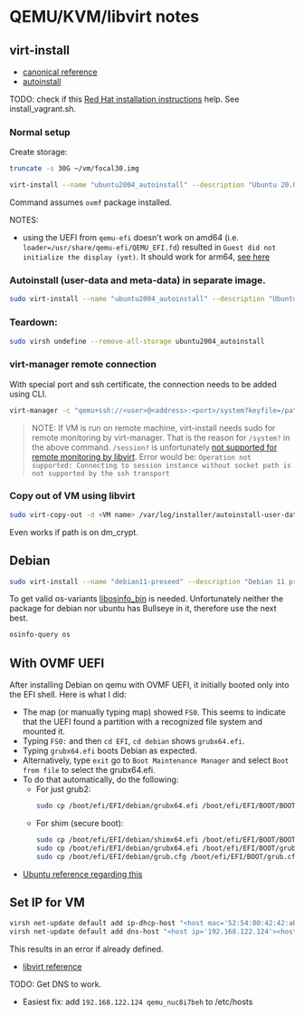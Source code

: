 # QEMU/KVM/libvirt notes
## virt-install
- [canonical reference](https://wiki.ubuntu.com/UEFI/virt-install)
- [autoinstall](https://ubuntu.com/server/docs/install/autoinstall-quickstart)

TODO: check if this [Red Hat installation instructions](https://access.redhat.com/documentation/en-us/red_hat_container_development_kit/2.1/html/installation_guide/installing_container_development_kit_on_red_hat_enterprise_linux) help. See install_vagrant.sh.
### Normal setup
Create storage:
```sh
truncate -s 30G ~/vm/focal30.img
```

```sh
virt-install --name "ubuntu2004_autoinstall" --description "Ubuntu 20.04 autoinstall" --memory 2048 --vcpus=2 --cpu host --boot loader=/usr/share/OVMF/OVMF_CODE.fd --disk path=~/vm/focal30.img,format=raw,device=disk,bus=virtio,cache=none --graphics vnc,listen=0.0.0.0 --cdrom /tmp/ubuntu-amd64-autoinstall.iso --hvm --os-variant=ubuntu20.04 --noautoconsole
```
Command assumes `ovmf` package installed.

NOTES:
- using the UEFI from `qemu-efi` doesn't work on amd64 (i.e. `loader=/usr/share/qemu-efi/QEMU_EFI.fd`) resulted in `Guest did not initialize the display (yet)`. It should work for arm64, [see here](https://wiki.debian.org/UEFI#ARM64_platform:_UEFI.2C_U-Boot.2C_Fastboot.2C_etc.)

### Autoinstall (user-data and meta-data) in separate image.
```sh
sudo virt-install --name "ubuntu2004_autoinstall" --description "Ubuntu 20.04 autoinstall" --memory 2048 --vcpus=2 --cpu host --boot loader=/usr/share/OVMF/OVMF_CODE.fd --disk path=/tmp/focal30.img,format=raw,device=disk,bus=virtio,cache=none --disk path=/tmp/seed.iso,format=raw,device=disk,bus=virtio,cache=none --graphics vnc,listen=0.0.0.0 --cdrom /tmp/ubuntu-amd64.iso --hvm --os-variant=ubuntu20.04 --noautoconsole
```

### Teardown:
```sh
sudo virsh undefine --remove-all-storage ubuntu2004_autoinstall
```

### virt-manager remote connection
With special port and ssh certificate, the connection needs to be added using CLI.
```sh
virt-manager -c "qemu+ssh://<user>@<address>:<port>/system?keyfile=/path/to/identity/file"
```


> NOTE: If VM is run on remote machine, virt-install needs sudo for remote monitoring by virt-manager. That is the reason for `/system?` in the above command. `/session?` is unfortunately [not supported for remote monitoring by libvirt](https://listman.redhat.com/archives/libvirt-users/2014-June/msg00102.html).
> Error would be: `Operation not supported: Connecting to session instance without socket path is not supported by the ssh transport`

### Copy out of VM using libvirt
```sh
sudo virt-copy-out -d <VM name> /var/log/installer/autoinstall-user-data /tmp
```
Even works if path is on dm_crypt.


## Debian
```sh
sudo virt-install --name "debian11-preseed" --description "Debian 11 preseeded" --memory 2048 --vcpus=2 --cpu host --boot loader=/usr/share/OVMF/OVMF_CODE.fd --disk path=/home/jefe/pool/bullseye30g.img,format=raw,device=disk,bus=virtio,cache=none --graphics vnc,listen=0.0.0.0 --cdrom ~/debian-amd64-preseed.iso --hvm --os-variant=debian10 --noautoconsole
```

To get valid os-variants [libosinfo_bin](https://packages.ubuntu.com/focal/libosinfo-bin) is needed.
Unfortunately neither the package for debian nor ubuntu has Bullseye in it, therefore use the next best.
```sh
osinfo-query os
```

## With OVMF UEFI
After installing Debian on qemu with OVMF UEFI, it initially booted only into the EFI shell.
Here is what I did:
- The map (or manually typing map) showed `FS0`. This seems to indicate that the UEFI found a partition with a recognized file system and mounted it.
- Typing `FS0:` and then `cd EFI`, `cd debian` shows `grubx64.efi`.
- Typing `grubx64.efi` boots Debian as expected.
- Alternatively, type `exit` go to `Boot Maintenance Manager` and select `Boot from file` to select the grubx64.efi.
- To do that automatically, do the following:
    * For just grub2:
        ```sh
        sudo cp /boot/efi/EFI/debian/grubx64.efi /boot/efi/EFI/BOOT/BOOTX64.EFI
        ```
    * For shim (secure boot):
        ```sh
        sudo cp /boot/efi/EFI/debian/shimx64.efi /boot/efi/EFI/BOOT/BOOTX64.EFI
        sudo cp /boot/efi/EFI/debian/grubx64.efi /boot/efi/EFI/BOOT/grubx64.efi
        sudo cp /boot/efi/EFI/debian/grub.cfg /boot/efi/EFI/BOOT/grub.cfg
        ```
- [Ubuntu reference regarding this](https://wiki.ubuntu.com/UEFI/SecureBoot/Testing)

## Set IP for VM
```sh
virsh net-update default add ip-dhcp-host "<host mac='52:54:00:42:42:ab' name='qemu_nuc8i7beh' ip='192.168.122.124' />" --live --config
virsh net-update default add dns-host "<host ip='192.168.122.124'><hostname>qemu_nuc8i7beh</hostname></host>" --live --config
```
This results in an error if already defined.
- [libvirt reference](https://wiki.libvirt.org/page/Networking#virsh_net-update)

TODO: Get DNS to work.
- Easiest fix: add `192.168.122.124 qemu_nuc8i7beh` to /etc/hosts